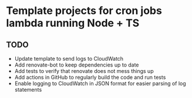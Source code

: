 # Template projects for cron jobs lambda running Node + TS

## TODO

- Update template to send logs to CloudWatch
- Add renovate-bot to keep dependencies up to date
- Add tests to verify that renovate does not mess things up
- Add actions in GitHub to regularly build the code and run tests
- Enable logging to CloudWatch in JSON format for easier parsing of log statements
